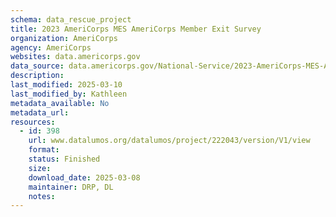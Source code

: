 ```yaml
---
schema: data_rescue_project 
title: 2023 AmeriCorps MES AmeriCorps Member Exit Survey
organization: AmeriCorps
agency: AmeriCorps
websites: data.americorps.gov
data_source: data.americorps.gov/National-Service/2023-AmeriCorps-MES-AmeriCorps-Member-Exit-Survey/frpm-n3u5/about_data
description: 
last_modified: 2025-03-10
last_modified_by: Kathleen
metadata_available: No
metadata_url: 
resources:
  - id: 398
    url: www.datalumos.org/datalumos/project/222043/version/V1/view
    format: 
    status: Finished
    size: 
    download_date: 2025-03-08
    maintainer: DRP, DL
    notes: 
---
```

